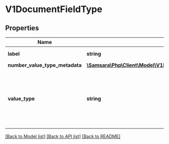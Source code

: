 # V1DocumentFieldType

## Properties
Name | Type | Description | Notes
------------ | ------------- | ------------- | -------------
**label** | **string** | Descriptive name of this field type. | 
**number_value_type_metadata** | [**\Samsara\Php\Client\Model\V1DocumentFieldTypeNumberValueTypeMetadata**](V1DocumentFieldTypeNumberValueTypeMetadata.md) |  | [optional] 
**value_type** | **string** | The kind of value that can be submitted for this fieldType. It should be either ValueType_Number, ValueType_String, or ValueType_Photo. | 

[[Back to Model list]](../../README.md#documentation-for-models) [[Back to API list]](../../README.md#documentation-for-api-endpoints) [[Back to README]](../../README.md)


